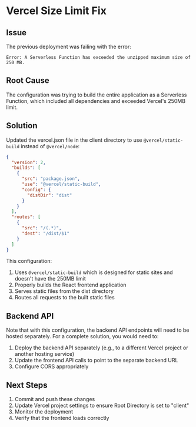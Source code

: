 # Vercel Size Limit Fix

## Issue
The previous deployment was failing with the error:
```
Error: A Serverless Function has exceeded the unzipped maximum size of 250 MB.
```

## Root Cause
The configuration was trying to build the entire application as a Serverless Function, which included all dependencies and exceeded Vercel's 250MB limit.

## Solution
Updated the vercel.json file in the client directory to use `@vercel/static-build` instead of `@vercel/node`:

```json
{
  "version": 2,
  "builds": [
    {
      "src": "package.json",
      "use": "@vercel/static-build",
      "config": {
        "distDir": "dist"
      }
    }
  ],
  "routes": [
    {
      "src": "/(.*)",
      "dest": "/dist/$1"
    }
  ]
}
```

This configuration:
1. Uses `@vercel/static-build` which is designed for static sites and doesn't have the 250MB limit
2. Properly builds the React frontend application
3. Serves static files from the dist directory
4. Routes all requests to the built static files

## Backend API
Note that with this configuration, the backend API endpoints will need to be hosted separately. For a complete solution, you would need to:

1. Deploy the backend API separately (e.g., to a different Vercel project or another hosting service)
2. Update the frontend API calls to point to the separate backend URL
3. Configure CORS appropriately

## Next Steps
1. Commit and push these changes
2. Update Vercel project settings to ensure Root Directory is set to "client"
3. Monitor the deployment
4. Verify that the frontend loads correctly